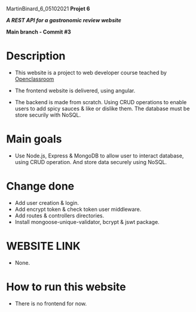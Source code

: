 MartinBinard_6_05102021
**Projet 6**

***A REST API for a gastronomic review website***

**Main branch - Commit #3**

# Description

* This website is a project to web developer course teached by [Openclassroom](https://openclassrooms.com/en/paths/141-web-developer)

* The frontend website is delivered, using angular.
* The backend is made from scratch. Using CRUD operations to enable users to add spicy sauces & like or dislike them. The database must be store securily with NoSQL.

# Main goals

* Use Node.js, Express & MongoDB to allow user to interact database, using CRUD operation. And store data securely using NoSQL. 

# Change done

* Add user creation & login.
* Add encrypt token & check token user middleware.
* Add routes & controllers directories.
* Install mongoose-unique-validator, bcrypt & jswt package.

# WEBSITE LINK

* None.

# How to run this website

* There is no frontend for now.